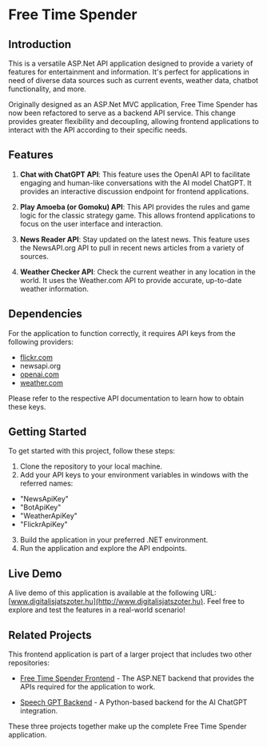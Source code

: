 # Free Time Spender

## Introduction

This is a versatile ASP.Net API application designed to provide a variety of features for entertainment and information. It's perfect for applications in need of diverse data sources such as current events, weather data, chatbot functionality, and more.

Originally designed as an ASP.Net MVC application, Free Time Spender has now been refactored to serve as a backend API service. This change provides greater flexibility and decoupling, allowing frontend applications to interact with the API according to their specific needs.

## Features

1. **Chat with ChatGPT API**: This feature uses the OpenAI API to facilitate engaging and human-like conversations with the AI model ChatGPT. It provides an interactive discussion endpoint for frontend applications.

2. **Play Amoeba (or Gomoku) API**: This API provides the rules and game logic for the classic strategy game. This allows frontend applications to focus on the user interface and interaction.

3. **News Reader API**: Stay updated on the latest news. This feature uses the NewsAPI.org API to pull in recent news articles from a variety of sources.

4. **Weather Checker API**: Check the current weather in any location in the world. It uses the Weather.com API to provide accurate, up-to-date weather information.

## Dependencies

For the application to function correctly, it requires API keys from the following providers:

- [flickr.com](https://www.flickr.com/)
- newsapi.org
- [openai.com](https://www.openai.com/)
- [weather.com](https://www.weatherapi.com/)

Please refer to the respective API documentation to learn how to obtain these keys. 

## Getting Started

To get started with this project, follow these steps:

1. Clone the repository to your local machine.
2. Add your API keys to your environment variables in windows with the referred names:
  - "NewsApiKey"
  - "BotApiKey"
  - "WeatherApiKey"
  - "FlickrApiKey"
3. Build the application in your preferred .NET environment.
4. Run the application and explore the API endpoints.

## Live Demo

A live demo of this application is available at the following URL: [www.digitalisjatszoter.hu](http://www.digitalisjatszoter.hu). Feel free to explore and test the features in a real-world scenario!

## Related Projects

This frontend application is part of a larger project that includes two other repositories:

- [Free Time Spender Frontend](https://github.com/szilgyigbor/time-spender-frontend) - The ASP.NET backend that provides the APIs required for the application to work.

- [Speech GPT Backend](https://github.com/szilgyigbor/speech-gpt-backend) - A Python-based backend for the AI ChatGPT integration.

These three projects together make up the complete Free Time Spender application.

